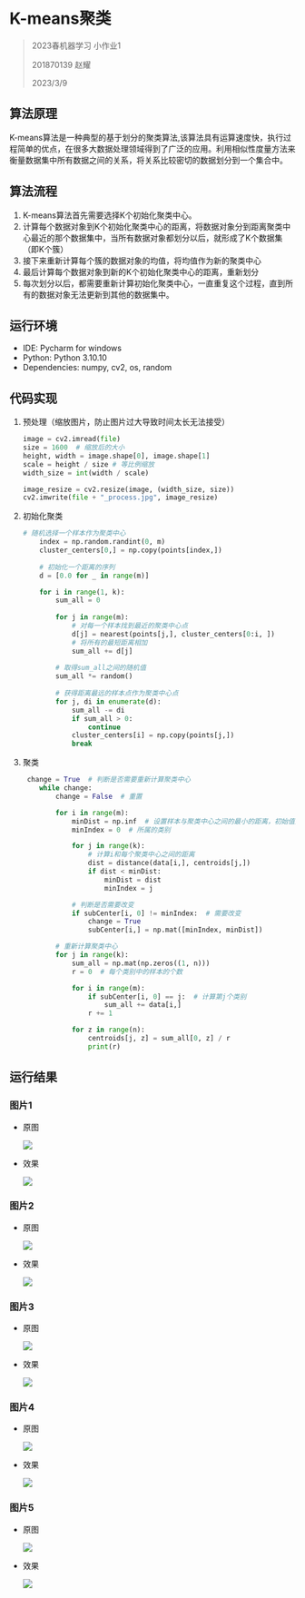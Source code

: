 # K-means聚类

> 2023春机器学习 小作业1
>
> 201870139 赵耀
>
> 2023/3/9

## 算法原理

K-means算法是一种典型的基于划分的聚类算法,该算法具有运算速度快，执行过程简单的优点，在很多大数据处理领域得到了广泛的应用。利用相似性度量方法来衡量数据集中所有数据之间的关系，将关系比较密切的数据划分到一个集合中。



## 算法流程

1. K-means算法首先需要选择K个初始化聚类中心。
2. 计算每个数据对象到K个初始化聚类中心的距离，将数据对象分到距离聚类中心最近的那个数据集中，当所有数据对象都划分以后，就形成了K个数据集（即K个簇）
3. 接下来重新计算每个簇的数据对象的均值，将均值作为新的聚类中心
4. 最后计算每个数据对象到新的K个初始化聚类中心的距离，重新划分
5. 每次划分以后，都需要重新计算初始化聚类中心，一直重复这个过程，直到所有的数据对象无法更新到其他的数据集中。



## 运行环境

- IDE: Pycharm for windows
- Python: Python 3.10.10
- Dependencies: numpy, cv2, os, random

 

## 代码实现

1. 预处理（缩放图片，防止图片过大导致时间太长无法接受）

   ```python
   image = cv2.imread(file)
   size = 1600  # 缩放后的大小
   height, width = image.shape[0], image.shape[1]
   scale = height / size # 等比例缩放
   width_size = int(width / scale)
   
   image_resize = cv2.resize(image, (width_size, size))
   cv2.imwrite(file + "_process.jpg", image_resize)
   ```

2. 初始化聚类

   ```python
   # 随机选择一个样本作为聚类中心
       index = np.random.randint(0, m)
       cluster_centers[0,] = np.copy(points[index,])
       
       # 初始化一个距离的序列
       d = [0.0 for _ in range(m)]
   
       for i in range(1, k):
           sum_all = 0
       
           for j in range(m):
               # 对每一个样本找到最近的聚类中心点
               d[j] = nearest(points[j,], cluster_centers[0:i, ])
               # 将所有的最短距离相加
               sum_all += d[j]
       
           # 取得sum_all之间的随机值
           sum_all *= random()
       
           # 获得距离最远的样本点作为聚类中心点
           for j, di in enumerate(d):
               sum_all -= di
               if sum_all > 0:
                   continue
               cluster_centers[i] = np.copy(points[j,])
               break
   ```

3. 聚类

   ```python
    change = True  # 判断是否需要重新计算聚类中心
       while change:
           change = False  # 重置
   
           for i in range(m):
               minDist = np.inf  # 设置样本与聚类中心之间的最小的距离，初始值为争取穷
               minIndex = 0  # 所属的类别
   
               for j in range(k):
                   # 计算i和每个聚类中心之间的距离
                   dist = distance(data[i,], centroids[j,])
                   if dist < minDist:
                       minDist = dist
                       minIndex = j
   
               # 判断是否需要改变
               if subCenter[i, 0] != minIndex:  # 需要改变
                   change = True
                   subCenter[i,] = np.mat([minIndex, minDist])
   
           # 重新计算聚类中心
           for j in range(k):
               sum_all = np.mat(np.zeros((1, n)))
               r = 0  # 每个类别中的样本的个数
   
               for i in range(m):
                   if subCenter[i, 0] == j:  # 计算第j个类别
                       sum_all += data[i,]
                   r += 1
   
               for z in range(n):
                   centroids[j, z] = sum_all[0, z] / r
                   print(r)
   ```



## 运行结果

### 图片1

- 原图

  ![](1.jpg)

- 效果

  ![](pic1-k-3.jpg)

### 图片2

- 原图

  ![](2.jpg)

- 效果

  ![](pic2-k-3.jpg)

### 图片3

- 原图

  ![](3.jpg)

- 效果

  ![](pic3-k-3.jpg)

### 图片4

- 原图

  ![](4.jpg)

- 效果

  ![](pic4-k-5.jpg)

### 图片5

- 原图

  ![](5.jpg)

- 效果

  ![](pic5-k-3.jpg)